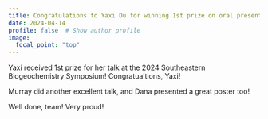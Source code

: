 ```yaml
---
title: Congratulations to Yaxi Du for winning 1st prize on oral presentation at the Southeastern Biogeochemistry Symposium! 
date: 2024-04-14
profile: false  # Show author profile
image:
  focal_point: "top"
---
```


Yaxi received 1st prize for her talk at the 2024 Southeastern Biogeochemistry Symposium! Congratualtions, Yaxi! 

Murray did another excellent talk, and Dana presented a great poster too! 

Well done, team! Very proud!


